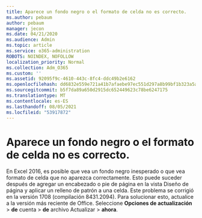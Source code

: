 ```yaml
---
title: Aparece un fondo negro o el formato de celda no es correcto.
ms.author: pebaum
author: pebaum
manager: jecon
ms.date: 04/21/2020
ms.audience: Admin
ms.topic: article
ms.service: o365-administration
ROBOTS: NOINDEX, NOFOLLOW
localization_priority: Normal
ms.collection: Adm_O365
ms.custom: ''
ms.assetid: 92095f9c-4610-443c-8fc4-ddc49b2e6162
ms.openlocfilehash: dd6832e559e721a41b7afaebe97ec551d297a8b99bf1b323a5a5680365eacfac
ms.sourcegitcommit: b5f7da89a650d2915dc652449623c78be6247175
ms.translationtype: MT
ms.contentlocale: es-ES
ms.lasthandoff: 08/05/2021
ms.locfileid: "53917872"
---
```

# <a name="a-black-background-appears-or-cell-formatting-doesnt-look-right"></a>Aparece un fondo negro o el formato de celda no es correcto.

En Excel 2016, es posible que vea un fondo negro inesperado o que vea formato de celda que no aparezca correctamente. Esto puede suceder después de agregar un encabezado o pie de página en la vista Diseño de página y aplicar un relleno de patrón a una celda. Este problema se corrigió en la versión 1708 (compilación 8431.2094). Para solucionar esto, actualice a la versión más reciente de Office. Seleccione **Opciones de actualización** \> **de** cuenta \> **de** archivo Actualizar \> **ahora**.
  

